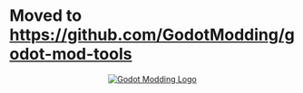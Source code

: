 # Moved to https://github.com/GodotModding/godot-mod-tools

<p align="center">
  <a href="https://github.com/GodotModding/godot-mod-tools">
    <img alt="Godot Modding Logo" src="https://avatars.githubusercontent.com/u/115362946?s=200&v=4" />
  </a>
</p>
